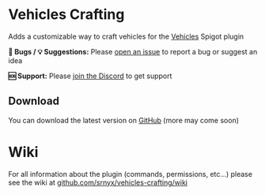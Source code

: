 # Vehicles Crafting

Adds a customizable way to craft vehicles for the [Vehicles](https://spigotmc.org/resources/12446) Spigot plugin

**🐛 Bugs / 💡 Suggestions:** Please [open an issue](https://github.com/srnyx/vehicles-crafting/issues/new/choose) to report a bug or suggest an idea

**🆘 Support:** Please [join the Discord](https://srnyx.com/discord) to get support

## Download

You can download the latest version on [GitHub](https://github.com/srnyx/vehicles-crafting/releases) (more may come soon)

# Wiki

For all information about the plugin (commands, permissions, etc...) please see the wiki at [github.com/srnyx/vehicles-crafting/wiki](https://github.com/srnyx/vehicles-crafting/wiki)

